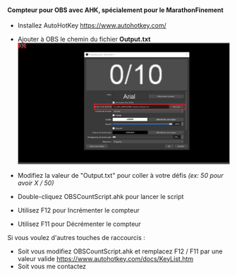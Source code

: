 #### Compteur pour OBS avec AHK, spécialement pour le MarathonFinement



* Installez AutoHotKey https://www.autohotkey.com/

* Ajouter à OBS le chemin du fichier **Output.txt**
![Image OBS Text Source](obs_text_source.png)

* Modifiez la valeur de "Output.txt" pour coller à votre défis _(ex: 50 pour avoir X / 50)_
* Double-cliquez OBSCountScript.ahk pour lancer le script


* Utilisez F12 pour Incrémenter le compteur
* Utilisez F11 pour Décrémenter le compteur



Si vous voulez d'autres touches de raccourcis :
* Soit vous modifiez OBSCountScript.ahk et remplacez F12 / F11 par une valeur valide
https://www.autohotkey.com/docs/KeyList.htm  
* Soit vous me contactez
